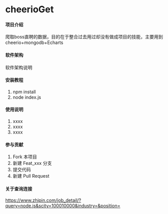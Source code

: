 # cheerioGet

#### 项目介绍
爬取boss直聘的数据，目的在于整合过去用过却没有做成项目的技能，主要用到cheerio+mongodb+Echarts

#### 软件架构
软件架构说明


#### 安装教程

1. npm install
2. node index.js

#### 使用说明

1. xxxx
2. xxxx
3. xxxx

#### 参与贡献

1. Fork 本项目
2. 新建 Feat_xxx 分支
3. 提交代码
4. 新建 Pull Request


#### 关于查询连接
https://www.zhipin.com/job_detail/?query=node.js&scity=100010000&industry=&position=


